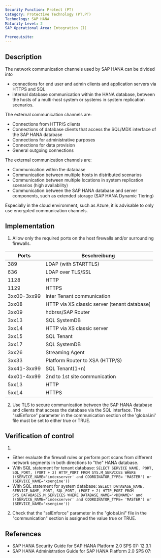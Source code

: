 ```yaml
---
Security Function: Protect (PT)
Category: Protective Technology (PT.PT)
Technology: SAP HANA
Maturity Level: 2
SAP Operational Area: Integration (I)

Prerequisite: 
---
```


## Description

The network communication channels used by SAP HANA can be divided into
* connections for end user and admin clients and application servers via HTTPS and SQL
* internal database communication within the HANA database, between the hosts of a multi-host system or systems in system replication scenarios.

The external communication channels are:
* Connections from HTTP/S clients
* Connections of database clients that access the SQL/MDX interface of the SAP HANA database
* Connections for administrative purposes
* Connections for data provision
* General outgoing connections

The external communication channels are:
* Communication within the database
* Communication between multiple hosts in distributed scenarios
* Communication between multiple locations in system replication scenarios (high availability)
* Communication between the SAP HANA database and server components, such as extended storage (SAP HANA Dynamic Tiering)

Especially in the cloud environment, such as Azure, it is advisable to only use encrypted communication channels.


## Implementation

1. Allow only the required ports on the host firewalls and/or surrounding firewalls.

| Ports       | Beschreibung                                 |
| ----------- | -------------------------------------------- |
| 389         | LDAP (with STARTTLS)                         |
| 636         | LDAP over TLS/SSL                            |
| 1128        | HTTP                                         |
| 1129        | HTTPS                                        |
| 3xx00-3xx99 | Inter Tenant communication                   |
| 3xx08       | HTTP via XS classic server (tenant database) |
| 3xx09       | hdbrss/SAP Router                            |
| 3xx13       | SQL SystemDB                                 |
| 3xx14       | HTTP via XS classic server                   |
| 3xx15       | SQL Tenant                                   |
| 3xx17       | SQL SystemDB                                 |
| 3xx26       | Streaming Agent                              |
| 3xx33       | Platform Router to XSA (HTTP/S)              |
| 3xx41-3xx99 | SQL Tenant(1+n)                              |
| 4xx01-4xx99 | 2nd to 1st site communication                |
| 5xx13       | HTTP                                         |
| 5xx14       | HTTPS                                        |

2. Use TLS to secure communication between the SAP HANA database and clients that access the database via the SQL interface.
The "sslEnforce" parameter in the communication section of the 'global.ini' file must be set to either true or TRUE.


## Verification of control

1.
* Either evaluate the firewall rules or perform port scans from different network segments in both directions to "the" HANA database.
* With SQL statement for tenant database: `SELECT SERVICE_NAME, PORT, SQL_PORT, (PORT + 2) HTTP_PORT FROM SYS.M_SERVICES WHERE ((SERVICE_NAME='indexserver' and COORDINATOR_TYPE= 'MASTER') or (SERVICE_NAME='xsengine'))`
* With SQL statement for system database: `SELECT DATABASE_NAME, SERVICE_NAME, PORT, SQL_PORT, (PORT + 2) HTTP_PORT FROM SYS_DATABASES.M_SERVICES WHERE DATABASE_NAME='<DBNAME>' and ((SERVICE_NAME='indexserver' and COORDINATOR_TYPE= 'MASTER') or (SERVICE_NAME='xsengine'))`

2. Check that the "sslEnforce" parameter in the "global.ini" file in the "communication" section is assigned the value true or TRUE.

## References
* SAP HANA Security Guide for SAP HANA Platform 2.0 SPS 07: 12.3.1
* SAP HANA Administration Guide for SAP HANA Platform 2.0 SPS 07: 
